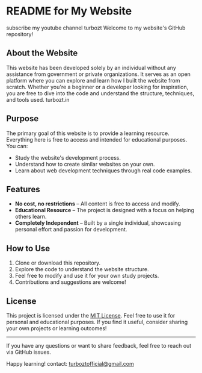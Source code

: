 # README for My Website
subscribe my youtube channel turbozt
Welcome to my website's GitHub repository!

## About the Website

This website has been developed solely by an individual without any assistance from government or private organizations. It serves as an open platform where you can explore and learn how I built the website from scratch. Whether you're a beginner or a developer looking for inspiration, you are free to dive into the code and understand the structure, techniques, and tools used.
turbozt.in
## Purpose

The primary goal of this website is to provide a learning resource. Everything here is free to access and intended for educational purposes. You can:

- Study the website's development process.
- Understand how to create similar websites on your own.
- Learn about web development techniques through real code examples.

## Features

- **No cost, no restrictions** – All content is free to access and modify.
- **Educational Resource** – The project is designed with a focus on helping others learn.
- **Completely Independent** – Built by a single individual, showcasing personal effort and passion for development.

## How to Use

1. Clone or download this repository.
2. Explore the code to understand the website structure.
3. Feel free to modify and use it for your own study projects.
4. Contributions and suggestions are welcome!

## License

This project is licensed under the [MIT License](LICENSE). Feel free to use it for personal and educational purposes. If you find it useful, consider sharing your own projects or learning outcomes!

---

If you have any questions or want to share feedback, feel free to reach out via GitHub issues.

Happy learning!
contact: turboztofficial@gmail.com
